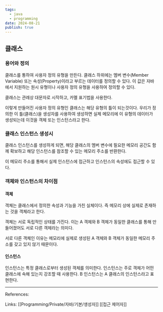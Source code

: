 ```yaml
---
tags:
  - java
  - programming
date: 2024-08-21
publish: true
---
```


## 클래스

### 용어와 정의

클래스를 통하여 사용자 정의 유형을 만든다. 클래스 하위에는 멤버 변수(Member Variable) 또는 속성(Property)이라고 부르는 데이터를 정의할 수 있다. 이 값은 자바에서 지원하는 원시 유형이나 사용자 정의 유형을 사용하여 정의할 수 있다.

클래스는 관례상 대문자로 시작하고, 카멜 표기법을 사용한다.

이렇게 만들어진 사용자 정의 유형인 클래스는 해당 유형의 틀이 되는것이다.
우리가 정의한 이 틀(클래스)을 생성자를 사용하여 생성하면 실제 메모리에 이 유형의 데이터가 생성되는데 이것을 객체 또는 인스턴스라고 한다.

### 클래스 인스턴스 생성시

클래스 인스턴스를 생성하게 되면, 해당 클래스의 멤버 변수에 필요한 메모리 공간도 함께 확보하고 해당 인스턴스를 참조할 수 있는 메모리 주소를 반환한다.

이 메모리 주소를 통해서 실제 인스턴스에 접근하고 인스턴스의 속성에도 접근할 수 있다.

### 객체와 인스턴스의 차이점

#### 객체

객체는 클래스에서 정의한 속성과 기능을 가친 실체이다. 즉 메모리 상에 실제로 존재하는 것을 객체라고 한다.

객체는 서로 독립적인 상태를 가진다. 이는 A 객체와 B 객체가 동일한 클래스를 통해 만들어졌어도 서로 다른 객체라는 의미다.

서로 다른 객체인 이유는 메모리에 실제로 생성된 A 객체와 B 객체가 동일한 메모리 주소를 갖고 있지 않기 때문이다.

#### 인스턴스

인스턴스는 특정 클래스로부터 생성된 객체를 의미한다. 인스턴스는 주로 객체가 어떤 클래스에 속해 있는지 강조할 때 사용한다. B 인스턴스는 A 클래스의 인스턴스라고 표현한다.

---

References:

Links: [[Programming/Private/자바/기본/생성자]] [[접근 제어자]]
